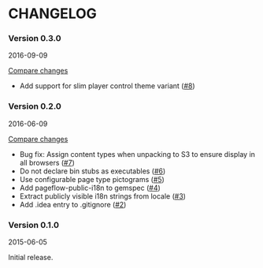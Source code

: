 # CHANGELOG

### Version 0.3.0

2016-09-09

[Compare changes](https://github.com/codevise/pageflow-panorama/compare/v0.2.0...v0.3.0)

- Add support for slim player control theme variant
  ([#8](https://github.com/codevise/pageflow-panorama/pull/8))

### Version 0.2.0

2016-06-09

[Compare changes](https://github.com/codevise/pageflow-panorama/compare/v0.1.0...v0.2.0)

- Bug fix: Assign content types when unpacking to S3 to ensure display
  in all browsers
  ([#7](https://github.com/codevise/pageflow-panorama/pull/7))
- Do not declare bin stubs as executables
  ([#6](https://github.com/codevise/pageflow-panorama/pull/6))
- Use configurable page type pictograms
  ([#5](https://github.com/codevise/pageflow-panorama/pull/5))
- Add pageflow-public-i18n to gemspec
  ([#4](https://github.com/codevise/pageflow-panorama/pull/4))
- Extract publicly visible i18n strings from locale
  ([#3](https://github.com/codevise/pageflow-panorama/pull/3))
- Add .idea entry to .gitignore
  ([#2](https://github.com/codevise/pageflow-panorama/pull/2))

### Version 0.1.0

2015-06-05

Initial release.
